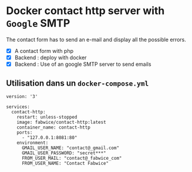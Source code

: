 # Docker contact http server with `Google` SMTP
 
The contact form has to send an e-mail and display all the possible errors.

- [x] A contact form with php
- [x] Backend : deploy with docker
- [x] Backend : Use of an google SMTP server to send emails

## Utilisation dans un `docker-compose.yml`

```
version: '3'

services:
  contact-http:
    restart: unless-stopped
    image: fabwice/contact-http:latest
    container_name: contact-http
    ports:
      - "127.0.0.1:8081:80"
    environment:
      GMAIL_USER_NAME: "contact@_gmail.com"
      GMAIL_USER_PASSWORD: "secret***"
      FROM_USER_MAIL: "contact@_fabwice_com"
      FROM_USER_NAME: "Contact Fabwice"
```
